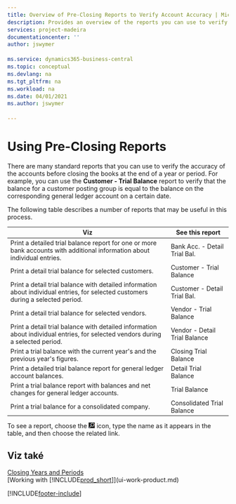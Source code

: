 ```yaml
---
title: Overview of Pre-Closing Reports to Verify Account Accuracy | Microsoft Docs
description: Provides an overview of the reports you can use to verify the accuracy of accounts before closing the books at the end of a year or period.
services: project-madeira
documentationcenter: ''
author: jswymer

ms.service: dynamics365-business-central
ms.topic: conceptual
ms.devlang: na
ms.tgt_pltfrm: na
ms.workload: na
ms.date: 04/01/2021
ms.author: jswymer

---
```

# Using Pre-Closing Reports
There are many standard reports that you can use to verify the accuracy of the accounts before closing the books at the end of a year or period. For example, you can use the **Customer - Trial Balance** report to verify that the balance for a customer posting group is equal to the balance on the corresponding general ledger account on a certain date.

The following table describes a number of reports that may be useful in this process.

| Viz | See this report |
| --- | --- |
| Print a detailed trial balance report for one or more bank accounts with additional information about individual entries. | Bank Acc. - Detail Trial Bal. |
| Print a detail trial balance for selected customers. | Customer - Trial Balance |
| Print a detail trial balance with detailed information about individual entries, for selected customers during a selected period. | Customer - Detail Trial Bal. |
| Print a detail trial balance for selected vendors. | Vendor - Trial Balance |
| Print a detail trial balance with detailed information about individual entries, for selected vendors during a selected period. | Vendor - Detail Trial Balance |
| Print a trial balance with the current year's and the previous year's figures. | Closing Trial Balance |
| Print a detailed trial balance report for general ledger account balances. | Detail Trial Balance |
| Print a trial balance report with balances and net changes for general ledger accounts. | Trial Balance |
| Print a trial balance for a consolidated company. | Consolidated Trial Balance |

To see a report, choose the ![Lightbulb that opens the Tell Me feature](media/ui-search/search_small.png "Tell me what you want to do") icon, type the name as it appears in the table, and then choose the related link.

## Viz také
[Closing Years and Periods](year-close-years-periods.md)  
[Working with [!INCLUDE[prod_short](includes/prod_short.md)]](ui-work-product.md)



[!INCLUDE[footer-include](includes/footer-banner.md)]